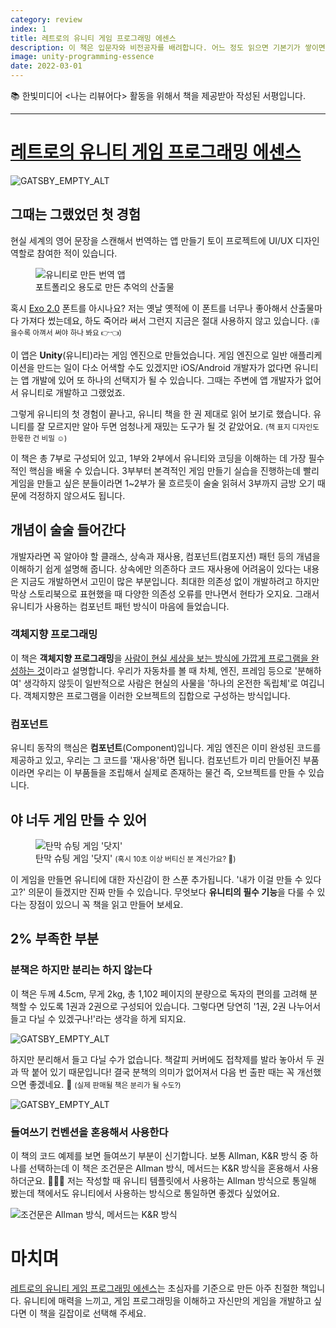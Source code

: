 ```yaml
---
category: review
index: 1
title: 레트로의 유니티 게임 프로그래밍 에센스
description: 이 책은 입문자와 비전공자를 배려합니다. 어느 정도 읽으면 기본기가 쌓이면서 C#뿐만 아니라 다른 개발 언어도 학습하고 싶어질 거예요. 개발 지식이 없어도 Unity(유니티)에 관심이 있다면 도전해 보세요.
image: unity-programming-essence
date: 2022-03-01
---
```


📚 한빛미디어 <나는 리뷰어다> 활동을 위해서 책을 제공받아 작성된 서평입니다.

---

# [레트로의 유니티 게임 프로그래밍 에센스](https://www.hanbit.co.kr/store/books/look.php?p_code=B9351446616)

![GATSBY_EMPTY_ALT](./book-cover.jpg)

## 그때는 그랬었던 첫 경험

현실 세계의 영어 문장을 스캔해서 번역하는 앱 만들기 토이 프로젝트에 UI/UX 디자인 역할로 참여한 적이 있습니다.

<figure>
  <img src="./translator.gif" alt="유니티로 만든 번역 앱" />
  <figcaption>포트폴리오 용도로 만든 추억의 산출물</figcaption>
</figure>

혹시 [Exo 2.0](https://fonts.google.com/specimen/Exo+2) 폰트를 아시나요? 저는 옛날 옛적에 이 폰트를 너무나 좋아해서 산출물마다 가져다 썼는데요, 하도 죽어라 써서 그런지 지금은 절대 사용하지 않고 있습니다. <small>(좋을수록 아껴서 써야 하나 봐요 👉👈)</small>

이 앱은 **Unity**(유니티)라는 게임 엔진으로 만들었습니다. 게임 엔진으로 일반 애플리케이션을 만드는 일이 다소 어색할 수도 있겠지만 iOS/Android 개발자가 없다면 유니티는 앱 개발에 있어 또 하나의 선택지가 될 수 있습니다. 그때는 주변에 앱 개발자가 없어서 유니티로 개발하고 그랬었죠.

그렇게 유니티의 첫 경험이 끝나고, 유니티 책을 한 권 제대로 읽어 보기로 했습니다. 유니티를 잘 모르지만 알아 두면 엄청나게 재밌는 도구가 될 것 같았어요. <small>(책 표지 디자인도 한몫한 건 비밀 ☺️)</small>

이 책은 총 7부로 구성되어 있고, 1부와 2부에서 유니티와 코딩을 이해하는 데 가장 필수적인 핵심을 배울 수 있습니다. 3부부터 본격적인 게임 만들기 실습을 진행하는데 빨리 게임을 만들고 싶은 분들이라면 1~2부가 물 흐르듯이 술술 읽혀서 3부까지 금방 오기 때문에 걱정하지 않으셔도 됩니다.

## 개념이 술술 들어간다

개발자라면 꼭 알아야 할 클래스, 상속과 재사용, 컴포넌트(컴포지션) 패턴 등의 개념을 이해하기 쉽게 설명해 줍니다. 상속에만 의존하다 코드 재사용에 어려움이 있다는 내용은 지금도 개발하면서 고민이 많은 부분입니다. 최대한 의존성 없이 개발하려고 하지만 막상 스토리북으로 표현했을 때 다양한 의존성 오류를 만나면서 현타가 오지요. 그래서 유니티가 사용하는 컴포넌트 패턴 방식이 마음에 들었습니다.

### 객체지향 프로그래밍

이 책은 **객체지향 프로그래밍**을 <u>사람이 현실 세상을 보는 방식에 가깝게 프로그램을 완성하는 것</u>이라고 설명합니다. 우리가 자동차를 볼 때 차체, 엔진, 프레임 등으로 '분해하여' 생각하지 않듯이 일반적으로 사람은 현실의 사물을 '하나의 온전한 독립체'로 여깁니다. 객체지향은 프로그램을 이러한 오브젝트의 집합으로 구성하는 방식입니다.

### 컴포넌트

유니티 동작의 핵심은 **컴포넌트**(Component)입니다. 게임 엔진은 이미 완성된 코드를 제공하고 있고, 우리는 그 코드를 '재사용'하면 됩니다. 컴포넌트가 미리 만들어진 부품이라면 우리는 이 부품들을 조립해서 실제로 존재하는 물건 즉, 오브젝트를 만들 수 있습니다.

## 야 너두 게임 만들 수 있어

<figure>
  <img src="./dodge.gif" alt="탄막 슈팅 게임 '닷지'" />
  <figcaption>탄막 슈팅 게임 '닷지' <small>(혹시 10초 이상 버티신 분 계신가요? 👀)</small></figcaption>
</figure>

이 게임을 만들면 유니티에 대한 자신감이 한 스푼 추가됩니다. '내가 이걸 만들 수 있다고?' 의문이 들겠지만 진짜 만들 수 있습니다. 무엇보다 **유니티의 필수 기능**을 다룰 수 있다는 장점이 있으니 꼭 책을 읽고 만들어 보세요.

## 2% 부족한 부분

### 분책은 하지만 분리는 하지 않는다

이 책은 두께 4.5cm, 무게 2kg, 총 1,102 페이지의 분량으로 독자의 편의를 고려해 분책할 수 있도록 1권과 2권으로 구성되어 있습니다. 그렇다면 당연히 '1권, 2권 나누어서 들고 다닐 수 있겠구나!'라는 생각을 하게 되지요.

![GATSBY_EMPTY_ALT](./bad-thing-1-1.jpg)

하지만 분리해서 들고 다닐 수가 없습니다. 책갈피 커버에도 접착제를 발라 놓아서 두 권과 딱 붙어 있기 때문입니다! 결국 분책의 의미가 없어져서 다음 번 출판 때는 꼭 개선했으면 좋겠네요. 🙏 <small>(실제 판매될 책은 분리가 될 수도?)</small>

![GATSBY_EMPTY_ALT](./bad-thing-1-2.jpg)

### 들여쓰기 컨벤션을 혼용해서 사용한다

이 책의 코드 예제를 보면 들여쓰기 부분이 신기합니다. 보통 Allman, K&R 방식 중 하나를 선택하는데 이 책은 조건문은 Allman 방식, 메서드는 K&R 방식을 혼용해서 사용하더군요. 🤦🏻‍♀️ 저는 작성할 때 유니티 템플릿에서 사용하는 Allman 방식으로 통일해 봤는데 책에서도 유니티에서 사용하는 방식으로 통일하면 좋겠다 싶었어요.

![조건문은 Allman 방식, 메서드는 K&R 방식](./bad-thing-2.jpg)

# 마치며

[레트로의 유니티 게임 프로그래밍 에센스](https://www.hanbit.co.kr/store/books/look.php?p_code=B9351446616)는 초심자를 기준으로 만든 아주 친절한 책입니다. 유니티에 매력을 느끼고, 게임 프로그래밍을 이해하고 자신만의 게임을 개발하고 싶다면 이 책을 길잡이로 선택해 주세요.
